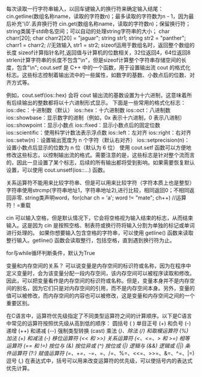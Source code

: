 每次读取一行字符串输入，以回车键输入的换行符来确定输入结尾：cin.getline(数组名称name，读取的字符数n)；最多读取的字符数为n - 1，因为最后补充'\0'.丢弃换行符
cin.get(数组名称name，读取的字符数n)；保留换行符；
string类属于std命名空间；可以自动的处理string字符串的大小；
char charr[20];
char charr2[20] = "jaguar";
string str1;
string str2 = "panther";
charr1 = charr2;                //无效输入
str1 = str2;
sizeof运用于数组名时，返回整个数组的长度
sizeof计算指针名时,返回值与计算机的位数相关，32位返回4，64位返回8
strlen计算字符串的长度不包含"\n"，但是sizeof计算整个字符串存储空间的长度，包含"\n";
cout.setf 是 C++ 中的一个函数，用于设置输出流 cout 的格式化标志。这些标志控制着输出流中的一些属性，如数字的基数、小数点后的位数、对齐方式等。

例如，cout.setf(ios::hex) 会将 cout 输出流的基数设置为十六进制，这意味着所有后续输出的整数都将以十六进制形式显示。
下面是一些常用的格式化标志：
ios::dec：十进制数（默认）
ios::hex：十六进制数
ios::oct：八进制数
ios::showbase：显示数字的进制（例如，0x 表示十六进制，0 表示八进制）
ios::showpoint：显示小数点
ios::fixed：显示小数点后的固定位数
ios::scientific：使用科学计数法表示浮点数
ios::left：左对齐
ios::right：右对齐
ios::setw(n)：设置输出宽度为 n 个字符（默认右对齐）
ios::setprecision(n)：设置小数点后显示的位数为 n 位（默认为 6 位）
使用 cout.setf 函数可以方便地修改这些标志，以控制输出流的格式。需要注意的是，这些标志是针对整个流而言的，因此一旦设置了某个标志，后续的所有输出都将受到影响。如果需要恢复默认设置，可以使用 cout.unsetf(ios::...) 函数。

关系运算符不能用来比较字符串、但是可以用来比较字符（字符本质上也是整型）
字符串使用strcmp(字符串地址1，字符串地址2),进行比较，相同返回0；不相同返回非零.
string类声明word，for(char ch = 'a'; word != "mate"; ch++)    //运算符！=重载

cin 可以输入空格，但是默认情况下，它会将空格视为输入结束的标志，从而结束输入。这是因为 cin 是按照空格、制表符或换行符将输入分割为单独的标记或单词进行处理的。
如果你想要输入包含空格的字符串，可以使用 getline() 函数来读取整行输入。getline() 函数会读取整行，包括空格，直到遇到换行符为止。

for与while循环判断条件，默认为True

变量和内存空间的关系？
可以说变量是内存空间的标识符或名称，因为在程序中定义变量时，会为该变量分配一段内存空间，该内存空间可以被程序读取和修改。因此，可以把变量看作是内存空间的标识符或名称。但是，变量本身并不是内存空间的别名，因为它们只是对内存空间的引用，而不是内存空间本身。另外，变量的值可以被修改，而内存空间的内容也可以被修改，这是变量和内存空间之间的一个重要区别。

在C语言中，运算符优先级指定了不同类型运算符之间的计算顺序。以下是C语言中常见的运算符按照优先级从高到低的顺序：
圆括号 ( )
单目正号 (+) 和负号 (-)
递增 (++) 和递减 (--)
强制类型转换 (cast)
乘法 (*)、除法 (/) 和取模运算符 (%)
加法 (+) 和减法 (-)
移位运算符 (<< 和 >>)
关系运算符 (<、<=、> 和 >=)
相等运算符 (== 和 !=)
按位与 (&)
按位异或 (^)
按位或 (|)
逻辑与 (&&)
逻辑或 (||)
条件运算符 (?:)
赋值运算符 (=、+=、-=、*=、/=、%=、<<=、>>=、&=、^=、|=)
逗号 (,)
在表达式中，括号可以用来改变运算符的优先级，可以使括号内的表达式优先计算。